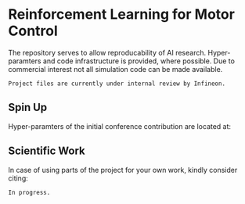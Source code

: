 # Reinforcement Learning for Motor Control
The repository serves to allow reproducability of AI research. Hyper-paramters and code infrastructure is provided, where possible.
Due to commercial interest not all simulation code can be made available.

```
Project files are currently under internal review by Infineon.
```

## Spin Up
Hyper-paramters of the initial conference contribution are located at:


## Scientific Work
In case of using parts of the project for your own work, kindly consider citing:
```
In progress.
```
